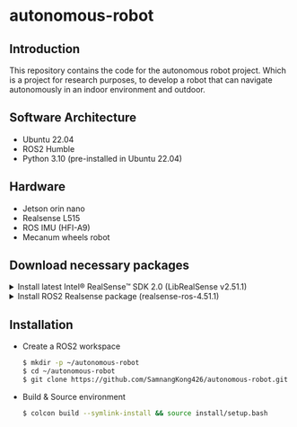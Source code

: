 # autonomous-robot

## Introduction
This repository contains the code for the autonomous robot project. Which is a project for research purposes, to develop a robot that can navigate autonomously in an indoor environment and  outdoor. 

## Software Architecture
- Ubuntu 22.04
- ROS2 Humble
- Python 3.10 (pre-installed in Ubuntu 22.04)

## Hardware
- Jetson orin nano
- Realsense L515
- ROS IMU (HFI-A9)
- Mecanum wheels robot

## Download necessary packages
<details>
  <summary>
    Install latest Intel® RealSense™ SDK 2.0 (LibRealSense v2.51.1)
  </summary>

- [LibRealSense](https://github.com/IntelRealSense/librealsense/releases/tag/v2.51.1)

    #### Here are documentation to build librealsense2 SDK:
    
    ```bash
    $ git clone -b v2.51.1 https://github.com/IntelRealSense/librealsense.git
    $ cd librealsense
    $ mkdir build && cd build
    $ cmake ../ -DBUILD_EXAMPLES=true
    $ sudo make uninstall && make clean && make && sudo make install
    ```


</details>

<details>
  <summary>
    Install ROS2 Realsense package (realsense-ros-4.51.1)
  </summary>

- [Realsense ROS2](https://github.com/IntelRealSense/realsense-ros/releases/tag/4.51.1)
    
    #### Here are the commands to install the realsense-ros package:

    - Create workspace
    ```bash
    $ mkdir -p ~/realsense_ws/src
    $ cd ~/realsense_ws/src
    ```

    - Download realsense-ros source code 
    ```bash
    $ wget https://github.com/IntelRealSense/realsense-ros/archive/refs/tags/4.51.1.tar.gz
    $ tar -xzf realsense-ros-4.51.1.tar.gz
    $ rm -r realsense-ros-4.51.1.tar.gz
    ```
    
    - Build workspace
    ```bash
    cd ~/realsense_ws
    colon build && source install/setup.bash
    ```




</details>


## Installation
- Create a ROS2 workspace
    ```bash
    $ mkdir -p ~/autonomous-robot
    $ cd ~/autonomous-robot
    $ git clone https://github.com/SamnangKong426/autonomous-robot.git src/
    ```
- Build & Source environment
    ```bash
    $ colcon build --symlink-install && source install/setup.bash
    ```




